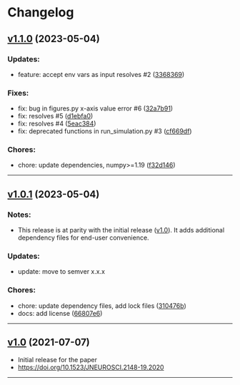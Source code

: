 # Changelog

## [v1.1.0](https://github.com/trfore/chatmodel/releases/tag/v1.1.0) (2023-05-04)

### Updates:

- feature: accept env vars as input resolves #2 ([3368369](https://github.com/trfore/chatmodel/commit/3368369d70f93c12810bab43fce5c82d8b60d0d0))

### Fixes:

- fix: bug in figures.py x-axis value error #6 ([32a7b91](https://github.com/trfore/chatmodel/commit/32a7b9181643e88efc3cf980047b9e7f49736f37))
- fix: resolves #5 ([d1ebfa0](https://github.com/trfore/chatmodel/commit/d1ebfa0ba3f70feef19abbdb4400dbeec8facff9))
- fix: resolves #4 ([5eac384](https://github.com/trfore/chatmodel/commit/5eac384559b09b9511c947c9449a4197ee25e79b))
- fix: deprecated functions in run_simulation.py #3 ([cf669df](https://github.com/trfore/chatmodel/commit/cf669df29c6da8d1af0bbc00ba79bdcb500d9c57))

### Chores:

- chore: update dependencies, numpy>=1.19 ([f32d146](https://github.com/trfore/chatmodel/commit/f32d1463328b2c95e9fcc3d5d8bbfbe84d306261))

---

## [v1.0.1](https://github.com/trfore/chatmodel/releases/tag/v1.0.1) (2023-05-04)

### Notes:

- This release is at parity with the initial release ([v1.0](https://github.com/trfore/chatmodel/releases/tag/v1.0)). It adds additional dependency files for end-user convenience.

### Updates:

- update: move to semver x.x.x

### Chores:

- chore: update dependency files, add lock files ([310476b](https://github.com/trfore/chatmodel/commit/310476bb87bed1d61086ae7f5ee0727c40a68ed0))
- docs: add license ([66807e6](https://github.com/trfore/chatmodel/commit/66807e646717ea1936f0c32911e85cb94cf90c69))

---

## [v1.0](https://github.com/trfore/chatmodel/releases/tag/v1.0) (2021-07-07)

- Initial release for the paper
- https://doi.org/10.1523/JNEUROSCI.2148-19.2020

---
